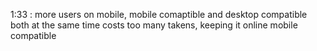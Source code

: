 1:33 : more users on mobile, mobile comaptible and desktop compatible both at the same time costs too many takens, keeping it online mobile compatible